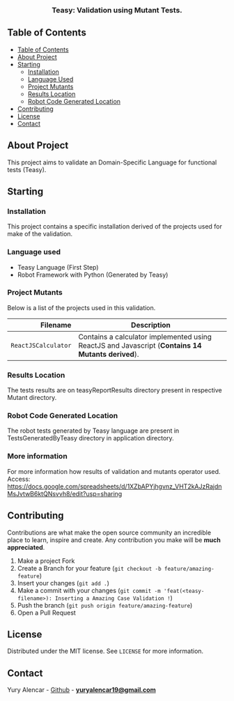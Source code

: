 <br />
<p align="center">
  <h3 align="center">Teasy: Validation using Mutant Tests.</h3>
</p>

<!-- TABLE OF CONTENTS -->

## Table of Contents

- [Table of Contents](#table-of-contents)
- [About Project](#about-project)
- [Starting](#starting)
  - [Installation](#installation)
  - [Language Used](#language-used)
  - [Project Mutants](#project-mutants)
  - [Results Location](#results-location)
  - [Robot Code Generated Location](#robot-code-generated-location)
- [Contributing](#contributing)
- [License](#license)
- [Contact](#contact)

## About Project

This project aims to validate an Domain-Specific Language for functional tests (Teasy).

## Starting

### Installation

This project contains a specific installation derived of the projects used for make of the validation.

### Language used

- Teasy Language (First Step)
- Robot Framework with Python (Generated by Teasy)

### Project Mutants

Below is a list of the projects used in this validation.

|                Filename | Description                                                                   |
| ----------------------: | ----------------------------------------------------------------------------- |
|     `ReactJSCalculator` | Contains a calculator implemented using ReactJS and Javascript (**Contains 14 Mutants derived**).      |

### Results Location

The tests results are on teasyReportResults directory present in respective Mutant directory.

### Robot Code Generated Location

The robot tests generated by Teasy language are present in TestsGeneratedByTeasy directory in application directory.

### More information

For more information how results of validation and mutants operator used. Access: https://docs.google.com/spreadsheets/d/1XZbAPYjhgvnz_VHT2kAJzRajdnMsJvtwB6ktQNsvvh8/edit?usp=sharing

## Contributing

Contributions are what make the open source community an incredible place to learn, inspire and create. Any contribution you make will be **much appreciated**.
1. Make a project Fork
2. Create a Branch for your feature (`git checkout -b feature/amazing-feature`)
3. Insert your changes (`git add .`)
4. Make a commit with your changes (`git commit -m 'feat(<teasy-filename>): Inserting a Amazing Case Validation !`)
5. Push the branch (`git push origin feature/amazing-feature`)
6. Open a Pull Request

## License

Distributed under the MIT license. See `LICENSE` for more information.

## Contact

Yury Alencar - [Github](https://github.com/yuryalencar) - **yuryalencar19@gmail.com**
